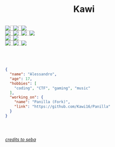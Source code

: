 <h1 align="center">Kawi</h1>

<!-- OSes, Programming languages and IDEs -->

<br>
<div align="center" style="display: flex; flex-direction: row;">
  <img src="https://custom-icon-badges.demolab.com/badge/Windows-0078D6?logo=windows11&logoColor=white">
  <img width="10px">
  <img src="https://img.shields.io/badge/Linux-FCC624?logo=linux&logoColor=black">
  <img width="10px">
  <img src="https://img.shields.io/badge/iOS-000000?&logo=apple&logoColor=white">
</div>
<div align="center" style="display: flex; flex-direction: row;">
  <img src="https://img.shields.io/badge/Java-%23ED8B00.svg?logo=openjdk&logoColor=white">
  <img width="10px">
  <img src="https://img.shields.io/badge/JavaScript-F7DF1E?logo=javascript&logoColor=000">
  <img width="10px">
  <img src="https://custom-icon-badges.demolab.com/badge/C%23-%23239120.svg?logo=cshrp&logoColor=white">
  <img width="10px">
  <img src="https://img.shields.io/badge/Python-3776AB?logo=python&logoColor=fff">
</div>
<div align="center" style="display: flex; flex-direction: row;">
  <img src="https://img.shields.io/badge/Node.js-6DA55F?logo=node.js&logoColor=white">
  <img width="10px">
  <img src="https://img.shields.io/badge/SpigotMC-ED8106.svg?logo=SpigotMC&logoColor=white">
</div>
<div align="center" style="display: flex; flex-direction: row;">
  <img src="https://img.shields.io/badge/IntelliJ-000000.svg?logo=intellij-idea&logoColor=white">
  <img width="10px">
  <img src="https://img.shields.io/badge/Rider-CF0E5F?logo=rider&logoColor=fff">
  <img width="10px">
  <img src="https://img.shields.io/badge/PyCharm-20d789?logo=pycharm&logoColor=fff">
</div>

<h1></h1>

<br>

```Json
{
  "name": "Alessandro",
  "age": 17,
  "hobbies": [
    "coding", "CTF", "gaming", "music"
  ],
  "working_on": {
    "name": "Panilla (Fork)",
    "link": "https://github.com/Kawi16/Panilla"
  }
}
```

<h1></h1>

<div align="center" style="display: flex; flex-direction: row;">
  <h6><a href="https://github.com/ssxbaa">credits to seba</a></h6>
</div>
